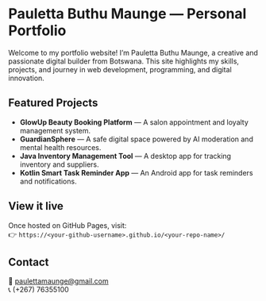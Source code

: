 
# Pauletta Buthu Maunge — Personal Portfolio

Welcome to my portfolio website! I’m Pauletta Buthu Maunge, a creative and passionate digital builder from Botswana. This site highlights my skills, projects, and journey in web development, programming, and digital innovation.

## Featured Projects
- **GlowUp Beauty Booking Platform** — A salon appointment and loyalty management system.
- **GuardianSphere** — A safe digital space powered by AI moderation and mental health resources.
- **Java Inventory Management Tool** — A desktop app for tracking inventory and suppliers.
- **Kotlin Smart Task Reminder App** — An Android app for task reminders and notifications.

## View it live
Once hosted on GitHub Pages, visit:  
👉 `https://<your-github-username>.github.io/<your-repo-name>/`

## Contact
📧 paulettamaunge@gmail.com  
📞 (+267) 76355100  
